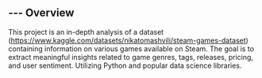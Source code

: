 ## --- Overview

This project is an in-depth analysis of a dataset (https://www.kaggle.com/datasets/nikatomashvili/steam-games-dataset) containing information on various games available on Steam. The goal is to extract meaningful insights related to game genres, tags, releases, pricing, and user sentiment. Utilizing Python and popular data science libraries.
